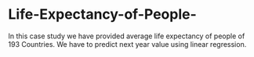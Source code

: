 # Life-Expectancy-of-People-
In this case study we have provided average life expectancy of people of 193 Countries. We have to predict next year value using linear regression.
